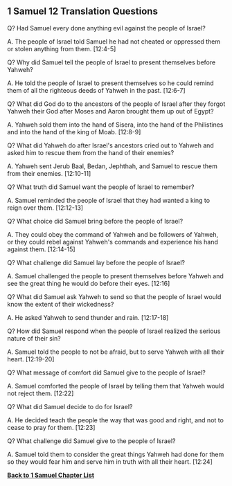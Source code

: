 ## 1 Samuel 12 Translation Questions ##

Q? Had Samuel every done anything evil against the people of Israel?

A. The people of Israel told Samuel he had not cheated or oppressed them or stolen anything from them. [12:4-5]

Q? Why did Samuel tell the people of Israel to present themselves before Yahweh?

A. He told the people of Israel to present themselves so he could remind them of all the righteous deeds of Yahweh in the past. [12:6-7]

Q? What did God do to the ancestors of the people of Israel after they forgot Yahweh their God after Moses and Aaron brought them up out of Egypt? 
 
A. Yahweh sold them into the hand of Sisera, into the hand of the Philistines and into the hand of the king of Moab. [12:8-9]

Q? What did Yahweh do after Israel's ancestors cried out to Yahweh and asked him to rescue them from the hand of their enemies?

A. Yahweh sent Jerub Baal, Bedan, Jephthah, and Samuel to rescue them from their enemies. [12:10-11]

Q? What truth did Samuel want the people of Israel to remember?

A. Samuel reminded the people of Israel that they had wanted a king to reign over them. [12:12-13]

Q? What choice did Samuel bring before the people of Israel?

A. They could obey the command of Yahweh and be followers of Yahweh, or they could rebel against Yahweh's commands and experience his hand against them. [12:14-15]

Q? What challenge did Samuel lay before the people of Israel?

A. Samuel challenged the people to present themselves before Yahweh and see the great thing he would do before their eyes. [12:16]

Q? What did Samuel ask Yahweh to send so that the people of Israel would know the extent of their wickedness?

A. He asked Yahweh to send thunder and rain. [12:17-18]

Q? How did Samuel respond when the people of Israel realized the serious nature of their sin?

A. Samuel told the people to not be afraid, but to serve Yahweh with all their heart. [12:19-20]

Q? What message of comfort did Samuel give to the people of Israel?

A. Samuel comforted the people of Israel by telling them that Yahweh would not reject them. [12:22]

Q? What did Samuel decide to do for Israel?

A. He decided teach the people the way that was good and right, and not to cease to pray for them. [12:23]

Q? What challenge did Samuel give to the people of Israel?

A. Samuel told them to consider the great things Yahweh had done for them so they would fear him and serve him in truth with all their heart. [12:24]

__[Back to 1 Samuel Chapter List](./)__

